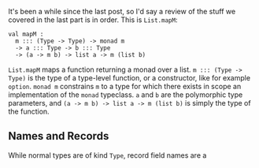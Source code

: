 It's been a while since the last post, so I'd say a review of the stuff we
covered in the last part is in order. This is `List.mapM`:

```urs
val mapM :
  m ::: (Type -> Type) -> monad m
  -> a ::: Type -> b ::: Type
  -> (a -> m b) -> list a -> m (list b)
```

`List.mapM` maps a function returning a monad over a list.
`m ::: (Type -> Type)` is the type of a type-level function,
or a constructor, like for example `option`. `monad m`
constrains `m` to a type for which there exists in scope
an implementation of the `monad` typeclass. `a` and `b` are the
polymorphic type parameters, and `(a -> m b) -> list a -> m (list b)`
is simply the type of the function.

## Names and Records

While normal types are of kind `Type`, record field names are a
